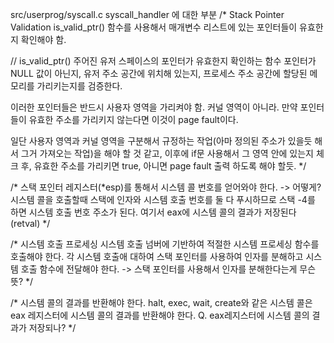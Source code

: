 src/userprog/syscall.c 
syscall_handler 에 대한 부분
/*
  Stack Pointer Validation
  is_valid_ptr() 함수를 사용해서 매개변수 리스트에 있는 포인터들이 유효한지 확인해야 함. 

  // is_valid_ptr()
  주어진 유저 스페이스의 포인터가 유효한지 확인하는 함수
  포인터가 NULL 값이 아닌지, 유저 주소 공간에 위치해 있는지, 프로세스 주소 공간에 할당된 메모리를 가리키는지를 검증한다.
  
  이러한 포인터들은 반드시 사용자 영역을 가리켜야 함. 커널 영역이 아니라.
  만약 포인터들이 유효한 주소를 가리키지 않는다면 이것이 page fault이다.

  일단 사용자 영역과 커널 영역을 구분해서 규정하는 작업(아마 정의된 주소가 있을듯 해서 그거 가져오는 작업)을 해야 할 것 같고,
  이후에 if문 사용해서 그 영역 안에 있는지 체크 후, 유효한 주소를 가리키면 true, 아니면 page fault 출력 하도록 해야 할듯.
  */


 /*
 스택 포인터 레지스터(*esp)를 통해서 시스템 콜 번호를 얻어와야 한다. 
 -> 어떻게? 
 시스템 콜을 호출할때 스택에 인자와 시스템 호출 번호를 둘 다 푸시하므로 스택 -4를 하면 시스템 호출 번호 주소가 된다. 
 여기서 eax에 시스템 콜의 결과가 저장된다 (retval)
 */

/*
시스템 호출 프로세싱
시스템 호출 넘버에 기반하여 적절한 시스템 프로세싱 함수를 호출해야 한다.
각 시스템 호출애 대하여 스택 포인터를 사용하여 인자를 분해하고 시스템 호출 함수에 전달해야 한다. 
-> 스택 포인터를 사용해서 인자를 분해한다는게 무슨 뜻?
*/

/*
시스템 콜의 결과를 반환해야 한다. 
halt, exec, wait, create와 같은 시스템 콜은 eax 레지스터에 시스템 콜의 결과를 반환해야 한다. 
Q. eax레지스터에 시스템 콜의 결과가 저장되나?
*/

